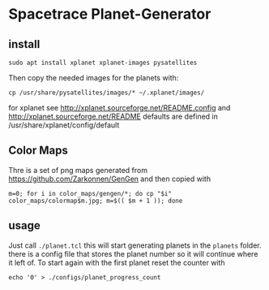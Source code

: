 # Spacetrace Planet-Generator

## install

    sudo apt install xplanet xplanet-images pysatellites

Then copy the needed images for the planets with:

    cp /usr/share/pysatellites/images/* ~/.xplanet/images/

for xplanet see http://xplanet.sourceforge.net/README.config
and http://xplanet.sourceforge.net/README
defaults are defined in /usr/share/xplanet/config/default

## Color Maps

Thre is a set of png maps generated from https://github.com/Zarkonnen/GenGen
and then copied with

    m=0; for i in color_maps/gengen/*; do cp "$i" color_maps/colormap$m.jpg; m=$(( $m + 1 )); done

## usage

Just call `./planet.tcl`
this will start generating planets in the `planets` folder. there is a config file that stores the planet number so it will continue where it left of.
To start again with the first planet reset the counter with

    echo '0' > ./configs/planet_progress_count

